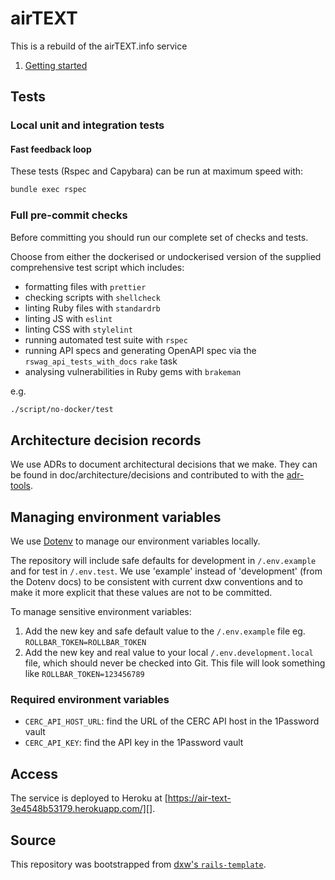 # airTEXT

This is a rebuild of the airTEXT.info service

1. [Getting started](/doc/getting-started.md)

## Tests

### Local unit and integration tests

#### Fast feedback loop

These tests (Rspec and Capybara) can be run at maximum speed with:

```sh
bundle exec rspec
```

### Full pre-commit checks

Before committing you should run our complete set of checks and tests.

Choose from either the dockerised or undockerised version of the supplied
comprehensive test script which includes:

- formatting files with `prettier`
- checking scripts with `shellcheck`
- linting Ruby files with `standardrb`
- linting JS with `eslint`
- linting CSS with `stylelint`
- running automated test suite with `rspec`
- running API specs and generating OpenAPI spec via the
  `rswag_api_tests_with_docs` `rake` task
- analysing vulnerabilities in Ruby gems with `brakeman`

e.g.

```sh
./script/no-docker/test
```

## Architecture decision records

We use ADRs to document architectural decisions that we make. They can be found
in doc/architecture/decisions and contributed to with the
[adr-tools](https://github.com/npryce/adr-tools).

## Managing environment variables

We use [Dotenv](https://github.com/bkeepers/dotenv) to manage our environment
variables locally.

The repository will include safe defaults for development in `/.env.example` and
for test in `/.env.test`. We use 'example' instead of 'development' (from the
Dotenv docs) to be consistent with current dxw conventions and to make it more
explicit that these values are not to be committed.

To manage sensitive environment variables:

1. Add the new key and safe default value to the `/.env.example` file eg.
   `ROLLBAR_TOKEN=ROLLBAR_TOKEN`
1. Add the new key and real value to your local `/.env.development.local` file,
   which should never be checked into Git. This file will look something like
   `ROLLBAR_TOKEN=123456789`

### Required environment variables

- `CERC_API_HOST_URL`: find the URL of the CERC API host in the 1Password vault
- `CERC_API_KEY`: find the API key in the 1Password vault

## Access

The service is deployed to Heroku at
[https://air-text-3e4548b53179.herokuapp.com/][].

## Source

This repository was bootstrapped from
[dxw's `rails-template`](https://github.com/dxw/rails-template).

[https://air-text-3e4548b53179.herokuapp.com/]:
  https://air-text-3e4548b53179.herokuapp.com/
